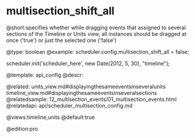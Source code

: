 multisection_shift_all
=============
@short:specifies whether while dragging events that assigned to several sections of the Timeline or Units view, all  instances should be dragged at once ('true') or just the selected one ('false')
	

@type: boolean
@example:
scheduler.config.multisection_shift_all = false;

scheduler.init('scheduler_here', new Date(2012, 5, 30), "timeline");

@template:	api_config
@descr:

@related:
	units_view.md#displayingthesameeventsinseveralunits
    timeline_view.md#displayingthesameeventsinseveralsections
@relatedsample:
	12_multisection_events/01_multisection_events.html
@relatedapi:
	api/scheduler_multisection_config.md

@views:timeline,units
@default:true

@edition:pro